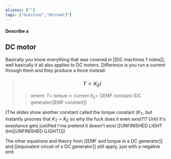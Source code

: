 ```yaml
---
aliases: [""]
tags: ["Question","QFormat3"]
---
```


#### Describe a
## DC motor
Basically you know everything that was covered in [[DC machines 1 notes]], well basically it all also applies to DC motors. Difference is you run a current through them and they produce a force instead:

> ### $$ T = K_{E} i $$ 
>> where:
>> $T=$ torque 
>> $i=$ current
>> $K_{E}=$ [[EMF constant (DC generator)|EMF constant]]

(The slides show another constant called the torque constant ($K_{T}$, but instantly prooves that $K_{T}=K_{E}$ so why the fuck does it even exist?!? Until it's exsistance gets justified I'ma pretend it doesn't exist [[UNFINISHED LIGHT (tm)|UNFINISHED (LIGHT)]])

The other equations and theory from [[EMF and torque in a DC generator]] and [[equivalent circuit of a DC generator]] still apply, just with a negative emf.